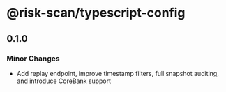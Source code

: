 # @risk-scan/typescript-config

## 0.1.0

### Minor Changes

- Add replay endpoint, improve timestamp filters, full snapshot auditing, and introduce CoreBank support
